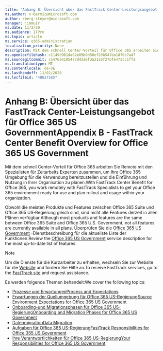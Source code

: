 ```yaml
---
title: 'Anhang B: Übersicht über das FastTrack Center-Leistungsangebot für Office 365 US Government'
ms.author: v-bermic@microsoft.com
author: rberg-steyer@microsoft.com
manager: jimmuir
ms.date: 11/2/20
ms.audience: ITPro
ms.topic: article
ms.service: o365-administration
localization_priority: None
description: Mit dem schnell Center-Vorteil für Office 365 arbeiten Sie Remote mit den Spezialisten für Zeitarbeits Experten zusammen, um Ihre Office 365 Umgebung für die Verwendung bereitzustellen und die Einführung und Nutzung in Ihrer Organisation zu planen.
ms.openlocfilehash: c1149d981da62e89b8d50ef20b547ba18f0c7a47
ms.sourcegitcommit: ca476a4195477d43a6f3a212bf27bfe473cc1ffa
ms.translationtype: MT
ms.contentlocale: de-DE
ms.lasthandoff: 11/02/2020
ms.locfileid: "48827585"
---
```

# <a name="appendix-b---fasttrack-center-benefit-overview-for-office-365-us-government"></a><span data-ttu-id="952c7-103">Anhang B: Übersicht über das FastTrack Center-Leistungsangebot für Office 365 US Government</span><span class="sxs-lookup"><span data-stu-id="952c7-103">Appendix B - FastTrack Center Benefit Overview for Office 365 US Government</span></span>

<span data-ttu-id="952c7-104">Mit dem schnell Center-Vorteil für Office 365 arbeiten Sie Remote mit den Spezialisten für Zeitarbeits Experten zusammen, um Ihre Office 365 Umgebung für die Verwendung bereitzustellen und die Einführung und Nutzung in Ihrer Organisation zu planen.</span><span class="sxs-lookup"><span data-stu-id="952c7-104">With FastTrack Center Benefit for Office 365, you work remotely with FastTrack Specialists to get your Office 365 environment ready for use and plan rollout and usage within your organization.</span></span> 
  
<span data-ttu-id="952c7-105">Obwohl die meisten Produkte und Features zwischen Office 365 Suite und Office 365 US-Regierung gleich sind, sind nicht alle Features derzeit in allen Plänen verfügbar.</span><span class="sxs-lookup"><span data-stu-id="952c7-105">Although most products and features are the same between Office 365 Suite and Office 365 U.S. Government, not all features are currently available in all plans.</span></span> <span data-ttu-id="952c7-106">Überprüfen Sie die [Office 365 US Government](https://aka.ms/aboutgovcloud) -Dienstbeschreibung für die aktuellste Liste der Funktionen.</span><span class="sxs-lookup"><span data-stu-id="952c7-106">Review the [Office 365 US Government](https://aka.ms/aboutgovcloud) service description for the most up-to-date list of features.</span></span>

> [!NOTE]
> <span data-ttu-id="952c7-107">Um die Dienste für die Kurzarbeiter zu erhalten, wechseln Sie zur Website für die [Website](https://go.microsoft.com/fwlink/?linkid=780698) und fordern Sie Hilfe an.</span><span class="sxs-lookup"><span data-stu-id="952c7-107">To receive FastTrack services, go to the [FastTrack site](https://go.microsoft.com/fwlink/?linkid=780698) and request assistance.</span></span>  

<span data-ttu-id="952c7-108">Es werden folgende Themen behandelt:</span><span class="sxs-lookup"><span data-stu-id="952c7-108">We cover the following topics:</span></span>
- [<span data-ttu-id="952c7-109">Prozesse und Erwartungen</span><span class="sxs-lookup"><span data-stu-id="952c7-109">Process and Expectations</span></span>](process-and-expectations.md) 
- [<span data-ttu-id="952c7-110">Erwartungen der Quellumgebung für Office 365 US-Regierung</span><span class="sxs-lookup"><span data-stu-id="952c7-110">Source Environment Expectations for Office 365 US Government</span></span>](US-Gov-appendix-source-environment-expectations.md)   
- [<span data-ttu-id="952c7-111">Onboarding-und Migrationsphasen für Office 365 US-Regierung</span><span class="sxs-lookup"><span data-stu-id="952c7-111">Onboarding and Migration Phases for Office 365 US Government</span></span>](US-Gov-appendix-onboarding-and-migration.md)
- [<span data-ttu-id="952c7-112">Datenmigration</span><span class="sxs-lookup"><span data-stu-id="952c7-112">Data Migration</span></span>](data-migration.md)    
- [<span data-ttu-id="952c7-113">Aufgaben für Office 365 US-Regierung</span><span class="sxs-lookup"><span data-stu-id="952c7-113">FastTrack Responsibilities for Office 365 US Government</span></span>](US-Gov-appendix-fasttrack-responsibilities.md)   
- [<span data-ttu-id="952c7-114">Ihre Verantwortlichkeiten für Office 365 US-Regierung</span><span class="sxs-lookup"><span data-stu-id="952c7-114">Your Responsibilities for Office 365 US Government</span></span>](US-Gov-appendix-your-responsibilities.md)    

